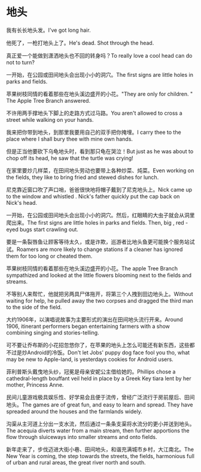# 地头

<p><span class="chinese">我有长长地头发。</span><span class="english">I've got long hair.</span></p>

<p><span class="chinese">他死了，一枪打地头上了。</span><span class="english">He's dead. Shot through the head.</span></p>

<p><span class="chinese">真正爱一个能做到潇洒地头也不回的转身吗？</span><span class="english">To really love a cool head can do not to turn?</span></p>

<p><span class="chinese">一开始，在公园或田间地头会出现小小的洞穴。</span><span class="english">The first signs are little holes in parks and fields.</span></p>

<p><span class="chinese">苹果树枝同情的看着那些在地头溪边盛开的小花。</span><span class="english">"They are only for children. " The Apple Tree Branch answered.</span></p>

<p><span class="chinese">不许用两手撑地头下脚上的走路方式过马路。</span><span class="english">You aren't allowed to cross a street while walking on your hands.</span></p>

<p><span class="chinese">我来把你带到地头，到那里我要用自己的双手把你掩埋。</span><span class="english">I carry thee to the place where I shall bury thee with mine own hands.</span></p>

<p><span class="chinese">但是正当他要砍下乌龟地头时，看到那只龟在哭泣！</span><span class="english">But just as he was about to chop off its head, he saw that the turtle was crying!</span></p>

<p><span class="chinese">在家里要炒几样菜，在田间地头劳动也要带上各种炒菜、炖菜。</span><span class="english">Even working on the fields, they like to bring fried and stewed dishes for lunch.</span></p>

<p><span class="chinese">尼克靠近窗口吹了声口哨，爸爸很快地将帽子戴到了尼克地头上。</span><span class="english">Nick came up to the window and whistled . Nick's father quickly put the cap back on Nick's head.</span></p>

<p><span class="chinese">一开始，在公园或田间地头会出现小小的洞穴。然后，红眼睛的大虫子就会从洞里爬出来。</span><span class="english">The first signs are little holes in parks and fields. Then, big , red -eyed bugs start crawling out.</span></p>

<p><span class="chinese">要是一条裂唇鱼让顾客等待太久，或是诈欺，巡游者比地头鱼更可能换个服务站试试。</span><span class="english">Roamers are more likely to change stations if a cleaner has ignored them for too long or cheated them.</span></p>

<p><span class="chinese">苹果树枝同情的看着那些在地头溪边盛开的小花。</span><span class="english">The apple Tree Branch sympathized and looked at the little flowers blooming next to the fields and streams.</span></p>

<p><span class="chinese">不等别人来帮忙，他就把另两具尸体拖开，将第三个人拽到田边地头上。</span><span class="english">Without waiting for help, he pulled away the two corpses and dragged the third man to the side of the field.</span></p>

<p><span class="chinese">大约1906年，以演唱说故事为主要形式的演出在田间地头流行开来。</span><span class="english">Around 1906, itinerant performers began entertaining farmers with a show combining singing and stories-telling.</span></p>

<p><span class="chinese">可不要让乔布斯的小花招忽悠你了，在苹果的地头上怎么可能还有新东西，这些都不过是炒Android的冷饭。</span><span class="english">Don't let Jobs' puppy dog face fool you tho, what may be new to Apple-land, is yesterdays cookies for Android users.</span></p>

<p><span class="chinese">菲利普斯头戴曳地头纱，冠冕是母亲安妮公主借给她的。</span><span class="english">Phillips chose a cathedral-length bouffant veil held in place by a Greek Key tiara lent by her mother, Princess Anne.</span></p>

<p><span class="chinese">民间儿童游戏极具娱乐性、好学易会且便于流传，曾经广泛流行于房前屋后、田间地头。</span><span class="english">The games are of great fun, and easy to learn and spread. They have spreaded around the houses and the farmlands widely.</span></p>

<p><span class="chinese">沟渠从主河道上分出一支水流，然后通过一条条支渠将水流分的更小并送到地头。</span><span class="english">The acequia diverts water from a main stream, then further apportions the flow through sluiceways into smaller streams and onto fields.</span></p>

<p><span class="chinese">新年走来了，步伐迈进大街小巷、田间地头，和谐充满城市乡村，大江南北。</span><span class="english">The New Year is coming, the step towards the streets, the fields, harmonious full of urban and rural areas, the great river north and south.</span></p>

